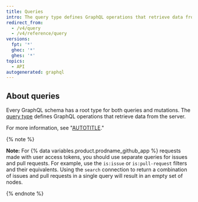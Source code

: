 ```yaml
---
title: Queries
intro: The query type defines GraphQL operations that retrieve data from the server.
redirect_from:
  - /v4/query
  - /v4/reference/query
versions:
  fpt: '*'
  ghec: '*'
  ghes: '*'
topics:
  - API
autogenerated: graphql
---
```


## About queries

Every GraphQL schema has a root type for both queries and mutations. The [query type](https://spec.graphql.org/June2018/#sec-Type-System) defines GraphQL operations that retrieve data from the server.

For more information, see "[AUTOTITLE](/graphql/guides/forming-calls-with-graphql#about-queries)."

{% note %}

**Note:** For {% data variables.product.prodname_github_app %} requests made with user access tokens, you should use separate queries for issues and pull requests. For example, use the `is:issue` or `is:pull-request` filters and their equivalents. Using the `search` connection to return a combination of issues and pull requests in a single query will result in an empty set of nodes.

{% endnote %}

<!-- Content after this section is automatically generated -->
